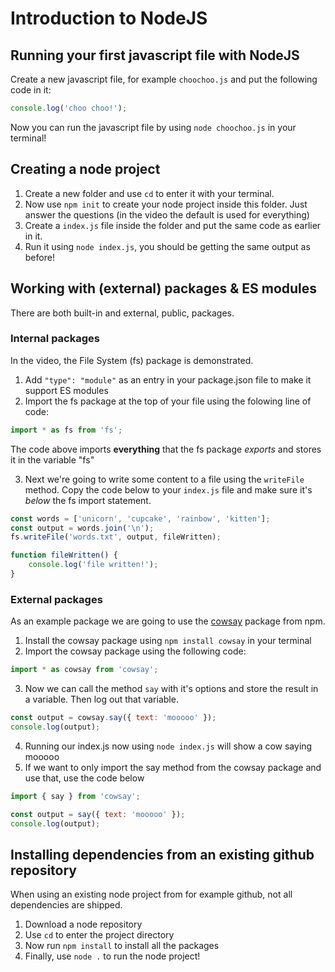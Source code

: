 # Introduction to NodeJS

## Running your first javascript file with NodeJS

Create a new javascript file, for example `choochoo.js` and put the following code in it:

```js
console.log('choo choo!');
```

Now you can run the javascript file by using `node choochoo.js` in your terminal!

## Creating a node project

1. Create a new folder and use `cd` to enter it with your terminal.
2. Now use `npm init` to create your node project inside this folder. Just answer the questions (in the video the default is used for everything)
3. Create a `index.js` file inside the folder and put the same code as earlier in it.
4. Run it using `node index.js`, you should be getting the same output as before!

## Working with (external) packages & ES modules

There are both built-in and external, public, packages.

### Internal packages

In the video, the File System (fs) package is demonstrated.

1. Add `"type": "module"` as an entry in your package.json file to make it support ES modules
2. Import the fs package at the top of your file using the folowing line of code:

```js
import * as fs from 'fs';
```

The code above imports **everything** that the fs package _exports_ and stores it in the variable "fs"

3. Next we're going to write some content to a file using the `writeFile` method. Copy the code below to your `index.js` file and make sure it's _below_ the fs import statement.

```js
const words = ['unicorn', 'cupcake', 'rainbow', 'kitten'];
const output = words.join('\n');
fs.writeFile('words.txt', output, fileWritten);

function fileWritten() {
    console.log('file written!');
}
```

### External packages

As an example package we are going to use the [cowsay](https://www.npmjs.com/package/cowsay) package from npm.

1. Install the cowsay package using `npm install cowsay` in your terminal
2. Import the cowsay package using the following code:

```js
import * as cowsay from 'cowsay';
```

3. Now we can call the method `say` with it's options and store the result in a variable. Then log out that variable.

```js
const output = cowsay.say({ text: 'mooooo' });
console.log(output);
```

4. Running our index.js now using `node index.js` will show a cow saying mooooo
5. If we want to only import the say method from the cowsay package and use that, use the code below

```js
import { say } from 'cowsay';

const output = say({ text: 'mooooo' });
console.log(output);
```

## Installing dependencies from an existing github repository

When using an existing node project from for example github, not all dependencies are shipped.

1. Download a node repository
2. Use `cd` to enter the project directory
3. Now run `npm install` to install all the packages
4. Finally, use `node .` to run the node project!
